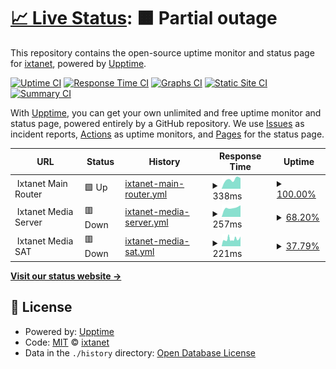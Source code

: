 # [📈 Live Status](https://status.ixtanet.com): <!--live status--> **🟧 Partial outage**

This repository contains the open-source uptime monitor and status page for [ixtanet](https://status.ixtanet.com), powered by [Upptime](https://github.com/upptime/upptime).

[![Uptime CI](https://github.com/ixtanet/upptime/workflows/Uptime%20CI/badge.svg)](https://github.com/ixtanet/upptime/actions?query=workflow%3A%22Uptime+CI%22)
[![Response Time CI](https://github.com/ixtanet/upptime/workflows/Response%20Time%20CI/badge.svg)](https://github.com/ixtanet/upptime/actions?query=workflow%3A%22Response+Time+CI%22)
[![Graphs CI](https://github.com/ixtanet/upptime/workflows/Graphs%20CI/badge.svg)](https://github.com/ixtanet/upptime/actions?query=workflow%3A%22Graphs+CI%22)
[![Static Site CI](https://github.com/ixtanet/upptime/workflows/Static%20Site%20CI/badge.svg)](https://github.com/ixtanet/upptime/actions?query=workflow%3A%22Static+Site+CI%22)
[![Summary CI](https://github.com/ixtanet/upptime/workflows/Summary%20CI/badge.svg)](https://github.com/ixtanet/upptime/actions?query=workflow%3A%22Summary+CI%22)

With [Upptime](https://upptime.js.org), you can get your own unlimited and free uptime monitor and status page, powered entirely by a GitHub repository. We use [Issues](https://github.com/ixtanet/upptime/issues) as incident reports, [Actions](https://github.com/ixtanet/upptime/actions) as uptime monitors, and [Pages](https://status.ixtanet.com) for the status page.

<!--start: status pages-->
<!-- This summary is generated by Upptime (https://github.com/upptime/upptime) -->
<!-- Do not edit this manually, your changes will be overwritten -->
<!-- prettier-ignore -->
| URL | Status | History | Response Time | Uptime |
| --- | ------ | ------- | ------------- | ------ |
| <img alt="" src="https://favicons.githubusercontent.com/null" height="13"> Ixtanet Main Router | 🟩 Up | [ixtanet-main-router.yml](https://github.com/ixtanet/upptime/commits/HEAD/history/ixtanet-main-router.yml) | <details><summary><img alt="Response time graph" src="./graphs/ixtanet-main-router/response-time-week.png" height="20"> 338ms</summary><br><a href="https://status.ixtanet.com/history/ixtanet-main-router"><img alt="Response time 351" src="https://img.shields.io/endpoint?url=https%3A%2F%2Fraw.githubusercontent.com%2Fixtanet%2Fupptime%2FHEAD%2Fapi%2Fixtanet-main-router%2Fresponse-time.json"></a><br><a href="https://status.ixtanet.com/history/ixtanet-main-router"><img alt="24-hour response time 356" src="https://img.shields.io/endpoint?url=https%3A%2F%2Fraw.githubusercontent.com%2Fixtanet%2Fupptime%2FHEAD%2Fapi%2Fixtanet-main-router%2Fresponse-time-day.json"></a><br><a href="https://status.ixtanet.com/history/ixtanet-main-router"><img alt="7-day response time 338" src="https://img.shields.io/endpoint?url=https%3A%2F%2Fraw.githubusercontent.com%2Fixtanet%2Fupptime%2FHEAD%2Fapi%2Fixtanet-main-router%2Fresponse-time-week.json"></a><br><a href="https://status.ixtanet.com/history/ixtanet-main-router"><img alt="30-day response time 283" src="https://img.shields.io/endpoint?url=https%3A%2F%2Fraw.githubusercontent.com%2Fixtanet%2Fupptime%2FHEAD%2Fapi%2Fixtanet-main-router%2Fresponse-time-month.json"></a><br><a href="https://status.ixtanet.com/history/ixtanet-main-router"><img alt="1-year response time 351" src="https://img.shields.io/endpoint?url=https%3A%2F%2Fraw.githubusercontent.com%2Fixtanet%2Fupptime%2FHEAD%2Fapi%2Fixtanet-main-router%2Fresponse-time-year.json"></a></details> | <details><summary><a href="https://status.ixtanet.com/history/ixtanet-main-router">100.00%</a></summary><a href="https://status.ixtanet.com/history/ixtanet-main-router"><img alt="All-time uptime 99.92%" src="https://img.shields.io/endpoint?url=https%3A%2F%2Fraw.githubusercontent.com%2Fixtanet%2Fupptime%2FHEAD%2Fapi%2Fixtanet-main-router%2Fuptime.json"></a><br><a href="https://status.ixtanet.com/history/ixtanet-main-router"><img alt="24-hour uptime 100.00%" src="https://img.shields.io/endpoint?url=https%3A%2F%2Fraw.githubusercontent.com%2Fixtanet%2Fupptime%2FHEAD%2Fapi%2Fixtanet-main-router%2Fuptime-day.json"></a><br><a href="https://status.ixtanet.com/history/ixtanet-main-router"><img alt="7-day uptime 100.00%" src="https://img.shields.io/endpoint?url=https%3A%2F%2Fraw.githubusercontent.com%2Fixtanet%2Fupptime%2FHEAD%2Fapi%2Fixtanet-main-router%2Fuptime-week.json"></a><br><a href="https://status.ixtanet.com/history/ixtanet-main-router"><img alt="30-day uptime 99.90%" src="https://img.shields.io/endpoint?url=https%3A%2F%2Fraw.githubusercontent.com%2Fixtanet%2Fupptime%2FHEAD%2Fapi%2Fixtanet-main-router%2Fuptime-month.json"></a><br><a href="https://status.ixtanet.com/history/ixtanet-main-router"><img alt="1-year uptime 99.92%" src="https://img.shields.io/endpoint?url=https%3A%2F%2Fraw.githubusercontent.com%2Fixtanet%2Fupptime%2FHEAD%2Fapi%2Fixtanet-main-router%2Fuptime-year.json"></a></details>
| <img alt="" src="https://favicons.githubusercontent.com/null" height="13"> Ixtanet Media Server | 🟥 Down | [ixtanet-media-server.yml](https://github.com/ixtanet/upptime/commits/HEAD/history/ixtanet-media-server.yml) | <details><summary><img alt="Response time graph" src="./graphs/ixtanet-media-server/response-time-week.png" height="20"> 257ms</summary><br><a href="https://status.ixtanet.com/history/ixtanet-media-server"><img alt="Response time 429" src="https://img.shields.io/endpoint?url=https%3A%2F%2Fraw.githubusercontent.com%2Fixtanet%2Fupptime%2FHEAD%2Fapi%2Fixtanet-media-server%2Fresponse-time.json"></a><br><a href="https://status.ixtanet.com/history/ixtanet-media-server"><img alt="24-hour response time 0" src="https://img.shields.io/endpoint?url=https%3A%2F%2Fraw.githubusercontent.com%2Fixtanet%2Fupptime%2FHEAD%2Fapi%2Fixtanet-media-server%2Fresponse-time-day.json"></a><br><a href="https://status.ixtanet.com/history/ixtanet-media-server"><img alt="7-day response time 257" src="https://img.shields.io/endpoint?url=https%3A%2F%2Fraw.githubusercontent.com%2Fixtanet%2Fupptime%2FHEAD%2Fapi%2Fixtanet-media-server%2Fresponse-time-week.json"></a><br><a href="https://status.ixtanet.com/history/ixtanet-media-server"><img alt="30-day response time 471" src="https://img.shields.io/endpoint?url=https%3A%2F%2Fraw.githubusercontent.com%2Fixtanet%2Fupptime%2FHEAD%2Fapi%2Fixtanet-media-server%2Fresponse-time-month.json"></a><br><a href="https://status.ixtanet.com/history/ixtanet-media-server"><img alt="1-year response time 429" src="https://img.shields.io/endpoint?url=https%3A%2F%2Fraw.githubusercontent.com%2Fixtanet%2Fupptime%2FHEAD%2Fapi%2Fixtanet-media-server%2Fresponse-time-year.json"></a></details> | <details><summary><a href="https://status.ixtanet.com/history/ixtanet-media-server">68.20%</a></summary><a href="https://status.ixtanet.com/history/ixtanet-media-server"><img alt="All-time uptime 90.20%" src="https://img.shields.io/endpoint?url=https%3A%2F%2Fraw.githubusercontent.com%2Fixtanet%2Fupptime%2FHEAD%2Fapi%2Fixtanet-media-server%2Fuptime.json"></a><br><a href="https://status.ixtanet.com/history/ixtanet-media-server"><img alt="24-hour uptime 0.00%" src="https://img.shields.io/endpoint?url=https%3A%2F%2Fraw.githubusercontent.com%2Fixtanet%2Fupptime%2FHEAD%2Fapi%2Fixtanet-media-server%2Fuptime-day.json"></a><br><a href="https://status.ixtanet.com/history/ixtanet-media-server"><img alt="7-day uptime 68.20%" src="https://img.shields.io/endpoint?url=https%3A%2F%2Fraw.githubusercontent.com%2Fixtanet%2Fupptime%2FHEAD%2Fapi%2Fixtanet-media-server%2Fuptime-week.json"></a><br><a href="https://status.ixtanet.com/history/ixtanet-media-server"><img alt="30-day uptime 89.23%" src="https://img.shields.io/endpoint?url=https%3A%2F%2Fraw.githubusercontent.com%2Fixtanet%2Fupptime%2FHEAD%2Fapi%2Fixtanet-media-server%2Fuptime-month.json"></a><br><a href="https://status.ixtanet.com/history/ixtanet-media-server"><img alt="1-year uptime 90.20%" src="https://img.shields.io/endpoint?url=https%3A%2F%2Fraw.githubusercontent.com%2Fixtanet%2Fupptime%2FHEAD%2Fapi%2Fixtanet-media-server%2Fuptime-year.json"></a></details>
| <img alt="" src="https://favicons.githubusercontent.com/null" height="13"> Ixtanet Media SAT | 🟥 Down | [ixtanet-media-sat.yml](https://github.com/ixtanet/upptime/commits/HEAD/history/ixtanet-media-sat.yml) | <details><summary><img alt="Response time graph" src="./graphs/ixtanet-media-sat/response-time-week.png" height="20"> 221ms</summary><br><a href="https://status.ixtanet.com/history/ixtanet-media-sat"><img alt="Response time 183" src="https://img.shields.io/endpoint?url=https%3A%2F%2Fraw.githubusercontent.com%2Fixtanet%2Fupptime%2FHEAD%2Fapi%2Fixtanet-media-sat%2Fresponse-time.json"></a><br><a href="https://status.ixtanet.com/history/ixtanet-media-sat"><img alt="24-hour response time 0" src="https://img.shields.io/endpoint?url=https%3A%2F%2Fraw.githubusercontent.com%2Fixtanet%2Fupptime%2FHEAD%2Fapi%2Fixtanet-media-sat%2Fresponse-time-day.json"></a><br><a href="https://status.ixtanet.com/history/ixtanet-media-sat"><img alt="7-day response time 221" src="https://img.shields.io/endpoint?url=https%3A%2F%2Fraw.githubusercontent.com%2Fixtanet%2Fupptime%2FHEAD%2Fapi%2Fixtanet-media-sat%2Fresponse-time-week.json"></a><br><a href="https://status.ixtanet.com/history/ixtanet-media-sat"><img alt="30-day response time 185" src="https://img.shields.io/endpoint?url=https%3A%2F%2Fraw.githubusercontent.com%2Fixtanet%2Fupptime%2FHEAD%2Fapi%2Fixtanet-media-sat%2Fresponse-time-month.json"></a><br><a href="https://status.ixtanet.com/history/ixtanet-media-sat"><img alt="1-year response time 183" src="https://img.shields.io/endpoint?url=https%3A%2F%2Fraw.githubusercontent.com%2Fixtanet%2Fupptime%2FHEAD%2Fapi%2Fixtanet-media-sat%2Fresponse-time-year.json"></a></details> | <details><summary><a href="https://status.ixtanet.com/history/ixtanet-media-sat">37.79%</a></summary><a href="https://status.ixtanet.com/history/ixtanet-media-sat"><img alt="All-time uptime 81.21%" src="https://img.shields.io/endpoint?url=https%3A%2F%2Fraw.githubusercontent.com%2Fixtanet%2Fupptime%2FHEAD%2Fapi%2Fixtanet-media-sat%2Fuptime.json"></a><br><a href="https://status.ixtanet.com/history/ixtanet-media-sat"><img alt="24-hour uptime 0.00%" src="https://img.shields.io/endpoint?url=https%3A%2F%2Fraw.githubusercontent.com%2Fixtanet%2Fupptime%2FHEAD%2Fapi%2Fixtanet-media-sat%2Fuptime-day.json"></a><br><a href="https://status.ixtanet.com/history/ixtanet-media-sat"><img alt="7-day uptime 37.79%" src="https://img.shields.io/endpoint?url=https%3A%2F%2Fraw.githubusercontent.com%2Fixtanet%2Fupptime%2FHEAD%2Fapi%2Fixtanet-media-sat%2Fuptime-week.json"></a><br><a href="https://status.ixtanet.com/history/ixtanet-media-sat"><img alt="30-day uptime 78.11%" src="https://img.shields.io/endpoint?url=https%3A%2F%2Fraw.githubusercontent.com%2Fixtanet%2Fupptime%2FHEAD%2Fapi%2Fixtanet-media-sat%2Fuptime-month.json"></a><br><a href="https://status.ixtanet.com/history/ixtanet-media-sat"><img alt="1-year uptime 81.21%" src="https://img.shields.io/endpoint?url=https%3A%2F%2Fraw.githubusercontent.com%2Fixtanet%2Fupptime%2FHEAD%2Fapi%2Fixtanet-media-sat%2Fuptime-year.json"></a></details>

<!--end: status pages-->

[**Visit our status website →**](https://status.ixtanet.com)

## 📄 License

- Powered by: [Upptime](https://github.com/upptime/upptime)
- Code: [MIT](./LICENSE) © [ixtanet](https://status.ixtanet.com)
- Data in the `./history` directory: [Open Database License](https://opendatacommons.org/licenses/odbl/1-0/)
